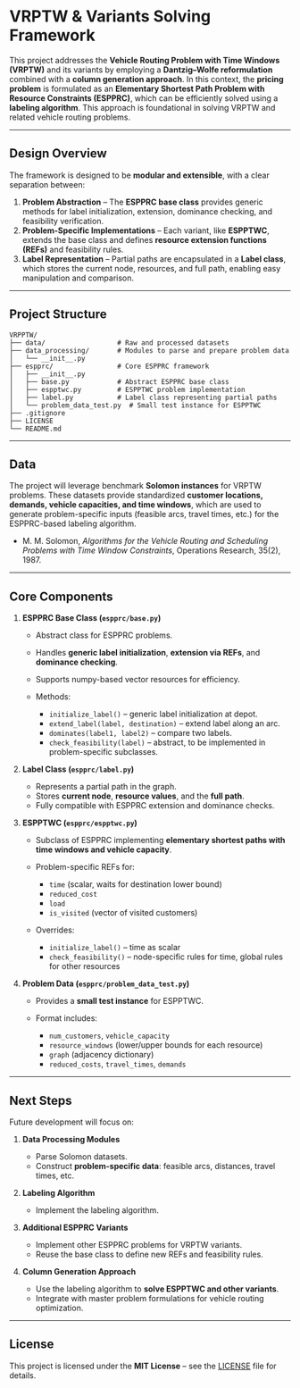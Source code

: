 # VRPTW & Variants Solving Framework

This project addresses the **Vehicle Routing Problem with Time Windows (VRPTW)** and its variants by employing a **Dantzig–Wolfe reformulation** combined with a **column generation approach**. In this context, the **pricing problem** is formulated as an **Elementary Shortest Path Problem with Resource Constraints (ESPPRC)**, which can be efficiently solved using a **labeling algorithm**. This approach is foundational in solving VRPTW and related vehicle routing problems.

---

## Design Overview

The framework is designed to be **modular and extensible**, with a clear separation between:

1. **Problem Abstraction** – The **ESPPRC base class** provides generic methods for label initialization, extension, dominance checking, and feasibility verification.
2. **Problem-Specific Implementations** – Each variant, like **ESPPTWC**, extends the base class and defines **resource extension functions (REFs)** and feasibility rules.
3. **Label Representation** – Partial paths are encapsulated in a **Label class**, which stores the current node, resources, and full path, enabling easy manipulation and comparison.

---

## Project Structure

```
VRPPTW/
├── data/                  # Raw and processed datasets
├── data_processing/       # Modules to parse and prepare problem data
│   └── __init__.py
├── espprc/                # Core ESPPRC framework
│   ├── __init__.py
│   ├── base.py            # Abstract ESPPRC base class
│   ├── espptwc.py         # ESPPTWC problem implementation
│   ├── label.py           # Label class representing partial paths
│   └── problem_data_test.py  # Small test instance for ESPPTWC
├── .gitignore
├── LICENSE
└── README.md
```

---

## Data

The project will leverage benchmark **Solomon instances** for VRPTW problems. These datasets provide standardized **customer locations, demands, vehicle capacities, and time windows**, which are used to generate problem-specific inputs (feasible arcs, travel times, etc.) for the ESPPRC-based labeling algorithm.

* M. M. Solomon, *Algorithms for the Vehicle Routing and Scheduling Problems with Time Window Constraints*, Operations Research, 35(2), 1987.

---

## Core Components

1. **ESPPRC Base Class (`espprc/base.py`)**

   * Abstract class for ESPPRC problems.
   * Handles **generic label initialization**, **extension via REFs**, and **dominance checking**.
   * Supports numpy-based vector resources for efficiency.
   * Methods:

     * `initialize_label()` – generic label initialization at depot.
     * `extend_label(label, destination)` – extend label along an arc.
     * `dominates(label1, label2)` – compare two labels.
     * `check_feasibility(label)` – abstract, to be implemented in problem-specific subclasses.

2. **Label Class (`espprc/label.py`)**

   * Represents a partial path in the graph.
   * Stores **current node**, **resource values**, and the **full path**.
   * Fully compatible with ESPPRC extension and dominance checks.

3. **ESPPTWC (`espprc/espptwc.py`)**

   * Subclass of ESPPRC implementing **elementary shortest paths with time windows and vehicle capacity**.
   * Problem-specific REFs for:

     * `time` (scalar, waits for destination lower bound)
     * `reduced_cost`
     * `load`
     * `is_visited` (vector of visited customers)
   * Overrides:

     * `initialize_label()` – time as scalar
     * `check_feasibility()` – node-specific rules for time, global rules for other resources

4. **Problem Data (`espprc/problem_data_test.py`)**

   * Provides a **small test instance** for ESPPTWC.
   * Format includes:

     * `num_customers`, `vehicle_capacity`
     * `resource_windows` (lower/upper bounds for each resource)
     * `graph` (adjacency dictionary)
     * `reduced_costs`, `travel_times`, `demands`

---

## Next Steps

Future development will focus on:

1. **Data Processing Modules**

   * Parse Solomon datasets.
   * Construct **problem-specific data**: feasible arcs, distances, travel times, etc.

2. **Labeling Algorithm**

   * Implement the labeling algorithm.

3. **Additional ESPPRC Variants**

   * Implement other ESPPRC problems for VRPTW variants.
   * Reuse the base class to define new REFs and feasibility rules.

4. **Column Generation Approach**

   * Use the labeling algorithm to **solve ESPPTWC and other variants**.
   * Integrate with master problem formulations for vehicle routing optimization.

---

## License

This project is licensed under the **MIT License** – see the [LICENSE](./LICENSE) file for details.
